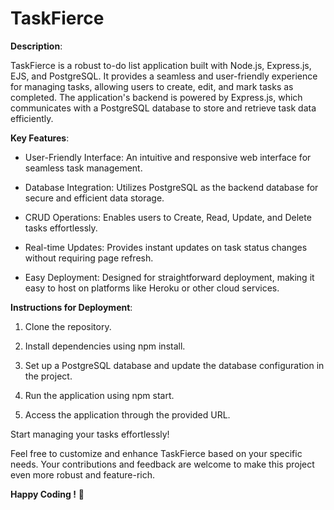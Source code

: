# TaskFierce

**Description**:

TaskFierce is a robust to-do list application built with Node.js, Express.js, EJS, and PostgreSQL. It provides a seamless and user-friendly experience for managing tasks, allowing users to create, edit, and mark tasks as completed. The application's backend is powered by Express.js, which communicates with a PostgreSQL database to store and retrieve task data efficiently.



**Key Features**:


- User-Friendly Interface: An intuitive and responsive web interface for seamless task management.

- Database Integration: Utilizes PostgreSQL as the backend database for secure and efficient data storage.

- CRUD Operations: Enables users to Create, Read, Update, and Delete tasks effortlessly.

- Real-time Updates: Provides instant updates on task status changes without requiring page refresh.

- Easy Deployment: Designed for straightforward deployment, making it easy to host on platforms like Heroku or other cloud services.



**Instructions for Deployment**:


1. Clone the repository.

2. Install dependencies using npm install.

3. Set up a PostgreSQL database and update the database configuration in the project.

4. Run the application using npm start.

5. Access the application through the provided URL.

Start managing your tasks effortlessly!

Feel free to customize and enhance TaskFierce based on your specific needs. Your contributions and feedback are welcome to make this project even more robust and feature-rich.

**Happy Coding !** 🚀
